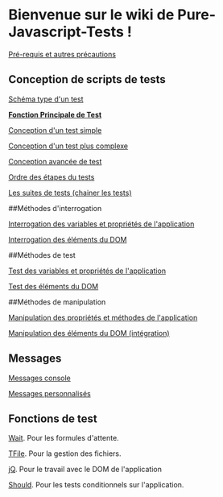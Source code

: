 # Bienvenue sur le wiki de Pure-Javascript-Tests !

[Pré-requis et autres précautions](./wiki/Warning)

## Conception de scripts de tests

[Schéma type d'un test](./wiki/Test-schema-type)

**[Fonction Principale de Test](./wiki/Fonction-principale-test)**

[Conception d'un test simple](./wiki/Test-simple)

[Conception d'un test plus complexe](./wiki/Test-complexe)

[Conception avancée de test](./wiki/Test-avanced)

[Ordre des étapes du tests](./wiki/Etapes-ordre)

[Les suites de tests (chainer les tests)](./wiki/Suite-tests)

##Méthodes d'interrogation

[Interrogation des variables et propriétés de l'application](./wiki/Interrogation-properties)

[Interrogation des éléments du DOM](./wiki/Interrogation-dom)

##Méthodes de test

[Test des variables et propriétés de l'application](./wiki/Test-properties)

[Test des éléments du DOM](./wiki/Test-Dom)

##Méthodes de manipulation

[Manipulation des propriétés et méthodes de l'application](./wiki/Manipulation-app)

[Manipulation des éléments du DOM (intégration)](./wiki/Manipulation-Dom)

## Messages

[Messages console](./wiki/Messages-accueil)

[Messages personnalisés](./wiki/Messages-customized)

## Fonctions de test

[Wait](./wiki/Wait). Pour les formules d'attente.

[TFile](./wiki/TFile). Pour la gestion des fichiers.

[jQ](./wiki/jQ). Pour le travail avec le DOM de l'application

[Should](./wiki/Should). Pour les tests conditionnels sur l'application.
